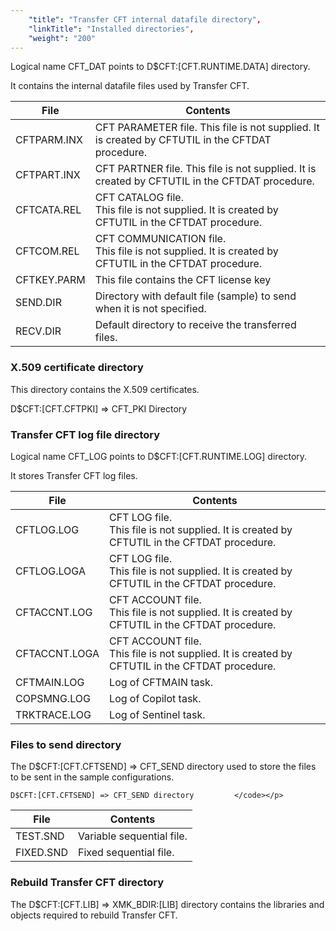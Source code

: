 ```yaml
---
    "title": "Transfer CFT internal datafile directory",
    "linkTitle": "Installed directories",
    "weight": "200"
---
```

Logical name CFT_DAT points to D$CFT:[CFT.RUNTIME.DATA] directory.

It contains the internal datafile files used by Transfer CFT.


| File | Contents |
| --- | --- |
| CFTPARM.INX  | CFT PARAMETER file. This file is not supplied. It is created by CFTUTIL in the CFTDAT procedure.  |
| CFTPART.INX  | CFT PARTNER file. This file is not supplied. It is created by CFTUTIL in the CFTDAT procedure.  |
| CFTCATA.REL | CFT CATALOG file.<br /> This file is not supplied. It is created by CFTUTIL in the CFTDAT procedure. |
| CFTCOM.REL | CFT COMMUNICATION file.<br /> This file is not supplied. It is created by CFTUTIL in the CFTDAT procedure. |
| CFTKEY.PARM  | This file contains the CFT license key  |
| SEND.DIR  | Directory with default file (sample) to send when it is not specified.  |
| RECV.DIR  | Default directory to receive the transferred files.  |


### X.509 certificate directory

This directory contains the X.509 certificates.

D$CFT:[CFT.CFTPKI] =&gt; CFT_PKI Directory

### Transfer CFT log file directory

Logical name CFT_LOG points to D$CFT:[CFT.RUNTIME.LOG] directory.

It stores Transfer CFT log files.


| File | Contents |
| --- | --- |
| CFTLOG.LOG | CFT LOG file.<br /> This file is not supplied. It is created by CFTUTIL in the CFTDAT procedure. |
| CFTLOG.LOGA | CFT LOG file.<br /> This file is not supplied. It is created by CFTUTIL in the CFTDAT procedure. |
| CFTACCNT.LOG | CFT ACCOUNT file.<br /> This file is not supplied. It is created by CFTUTIL in the CFTDAT procedure. |
| CFTACCNT.LOGA | CFT ACCOUNT file.<br /> This file is not supplied. It is created by CFTUTIL in the CFTDAT procedure. |
| CFTMAIN.LOG  | Log of CFTMAIN task.  |
| COPSMNG.LOG  | Log of Copilot task.  |
| TRKTRACE.LOG  | Log of Sentinel task.  |


### Files to send directory

The D$CFT:[CFT.CFTSEND] =&gt; CFT_SEND directory used to store the files to be sent in the sample configurations.

`D$CFT:[CFT.CFTSEND] => CFT_SEND directory         </code></p>`


| File | Contents |
| --- | --- |
| TEST.SND | Variable sequential file. |
| FIXED.SND | Fixed sequential file. |


### Rebuild Transfer CFT directory

The D$CFT:[CFT.LIB] =&gt; XMK_BDIR:[LIB] directory contains the libraries and objects required to rebuild Transfer CFT.
